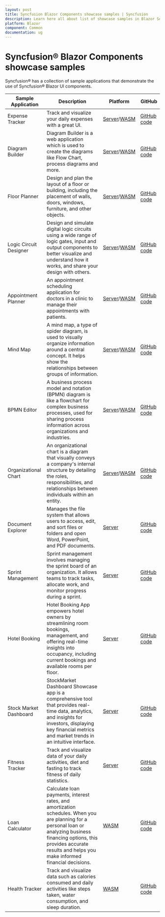 ```yaml
---
layout: post
title: Syncfusion Blazor Components showcase samples | Syncfusion
description: Learn here all about list of showcase samples in Blazor Server and WebAssembly (WASM) apps and much more.
platform: Blazor
component: Common
documentation: ug
---
```


# Syncfusion&reg; Blazor Components showcase samples

Syncfusion&reg; has a collection of sample applications that demonstrate the use of Syncfusion&reg; Blazor UI components.

| Sample Application | Description | Platform | GitHub |
| ------------- | ------------- | ------------- | ------------- |
| Expense Tracker | Track and visualize your daily expenses with a great UI. | [Server](https://blazor.syncfusion.com/showcase/expensetracker/)/[WASM](https://blazor.syncfusion.com/showcase/wasm/expensetracker/) | [GitHub code](https://github.com/syncfusion/blazor-showcase-expense-tracker) |
| Diagram Builder | Diagram Builder is a web application which is used to create the diagrams like Flow Chart, process diagrams and more. | [Server](https://blazor.syncfusion.com/showcase/diagrambuilder/)/[WASM](https://blazor.syncfusion.com/showcase/wasm/diagrambuilder) | [GitHub code](https://github.com/syncfusion/blazor-showcase-diagram-builder) |
| Floor Planner | Design and plan the layout of a floor or building, including the placement of walls, doors, windows, furniture, and other objects. | [Server](https://blazor.syncfusion.com/showcase/floor-planner/)/[WASM](https://blazor.syncfusion.com/showcase/wasm/floor-planner/) | [GitHub code](https://github.com/syncfusion/blazor-showcase-floor-planner) |
| Logic Circuit Designer | Design and simulate digital logic circuits using a wide range of logic gates, input and output components to better visualize and understand how it works, and share your design with others. | [Server](https://blazor.syncfusion.com/showcase/logic-circuit-designer/)/[WASM](https://blazor.syncfusion.com/showcase/wasm/logic-circuit-designer/) | [GitHub code](https://github.com/syncfusion/blazor-showcase-logic-circuit-designer) |
| Appointment Planner | An appointment scheduling application for doctors in a clinic to manage their appointments with patients. | [Server](https://blazor.syncfusion.com/showcase/appointmentplanner/)/[WASM](https://blazor.syncfusion.com/showcase/wasm/appointment-planner/) | [GitHub code](https://github.com/syncfusion/blazor-showcase-appointment-planner) |
| Mind Map | A mind map, a type of spider diagram, is used to visually organize information around a central concept. It helps show the relationships between groups of information. | [Server](https://blazor.syncfusion.com/showcase/mind-map/)/[WASM](https://blazor.syncfusion.com/showcase/wasm/mind-map/) | [GitHub code](https://github.com/syncfusion/blazor-showcase-mindmap) |
| BPMN Editor | A business process model and notation (BPMN) diagram is like a flowchart for complex business processes, used for sharing process information across organizations and industries. | [Server](https://blazor.syncfusion.com/showcase/bpmn-editor/)/[WASM](https://blazor.syncfusion.com/showcase/wasm/bpmn-editor/) | [GitHub code](https://github.com/syncfusion/blazor-showcase-bpmn-editor) |
| Organizational Chart | An organizational chart is a diagram that visually conveys a company's internal structure by detailing the roles, responsibilities, and relationships between individuals within an entity. | [Server](https://blazor.syncfusion.com/showcase/organization-chart/)/[WASM](https://blazor.syncfusion.com/showcase/wasm/organization-chart/) | [GitHub code](https://github.com/syncfusion/blazor-showcase-organizational-chart) |
| Document Explorer | Manages the file system that allows users to access, edit, and sort files or folders and open Word, PowerPoint, and PDF documents. | [Server](https://blazor.syncfusion.com/showcase/documentexplorer/) | [GitHub code](https://github.com/syncfusion/blazor-showcase-document-explorer) |
| Sprint Management | Sprint management involves managing the sprint board of an organization. It allows teams to track tasks, allocate work, and monitor progress during a sprint. | [Server](https://blazor.syncfusion.com/showcase/sprint-management/) | [GitHub code](https://github.com/syncfusion/blazor-showcase-sprint-management) |
| Hotel Booking | Hotel Booking App empowers hotel owners by streamlining room bookings, management, and offering real-time insights into occupancy, including current bookings and available rooms per floor. | [Server](https://blazor.syncfusion.com/showcase/hotel-booking) | [GitHub code](https://github.com/syncfusion/blazor-showcase-hotel-booking) |
| Stock Market Dashboard | StockMarket Dashboard Showcase app is a comprehensive tool that provides real-time data, analytics, and insights for investors, displaying key financial metrics and market trends in an intuitive interface. | [Server](https://blazor.syncfusion.com/showcase/stockmarket-dashboard/) | [GitHub code](https://github.com/syncfusion/blazor-showcase-stockmarket-dashboard) |
| Fitness Tracker | Track and visualize data of your daily activities, diet and fasting to track fitness of daily statistics. | [Server](https://blazor.syncfusion.com/showcase/fitness-tracker/) | [GitHub code](https://github.com/syncfusion/blazor-showcase-fitness-tracker) |
| Loan Calculator | Calculate loan payments, interest rates, and amortization schedules. When you are planning for a personal loan or analyzing business financing options, this provides accurate results and helps you make informed financial decisions. | [WASM](https://blazor.syncfusion.com/showcase/wasm/loan-calculator/) | [GitHub code](https://github.com/syncfusion/blazor-showcase-loan-calculator) |
| Health Tracker | Track and visualize data such as calories consumed and daily activities like steps taken, water consumption, and sleep duration. | [WASM](https://blazor.syncfusion.com/showcase/wasm/health-tracker/) | [GitHub code](https://github.com/syncfusion/blazor-showcase-healthtracker) |
